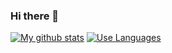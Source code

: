 ### Hi there 👋

<!--
**kaistlayner/kaistlayner** is a ✨ _special_ ✨ repository because its `README.md` (this file) appears on your GitHub profile.

Here are some ideas to get you started:

- 🔭 I’m currently working on ...
- 🌱 I’m currently learning ...
- 👯 I’m looking to collaborate on ...
- 🤔 I’m looking for help with ...
- 💬 Ask me about ...
- 📫 How to reach me: ...
- 😄 Pronouns: ...
- ⚡ Fun fact: ...
-->

[![My github stats](https://github-readme-stats.vercel.app/api?username=monkb&theme=dark)](https://github.com/anuraghazra/github-readme-stats)
[![Use Languages](https://github-readme-stats.vercel.app/api/top-langs/?username=monkb&layout=compact&theme=dark)](https://github.com/anuraghazra/github-readme-stats) <br>

